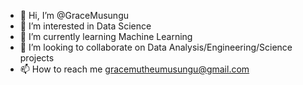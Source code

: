 - 👋 Hi, I’m @GraceMusungu
- 👀 I’m interested in Data Science
- 🌱 I’m currently learning Machine Learning
- 💞️ I’m looking to collaborate on Data Analysis/Engineering/Science projects
- 📫 How to reach me gracemutheumusungu@gmail.com

<!---
GraceMusungu/GraceMusungu is a ✨ special ✨ repository because its `README.md` (this file) appears on your GitHub profile.
You can click the Preview link to take a look at your changes.
--->
